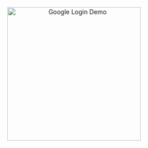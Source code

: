 <p align="center">
  <a href="https://github.com/user-attachments/assets/e4249626-c759-4e39-a558-01611e413877" target="_blank">
    <img src="https://github.com/user-attachments/assets/e4249626-c759-4e39-a558-01611e413877" alt="Google Login Demo" width="300"/>
  </a>
</p>



